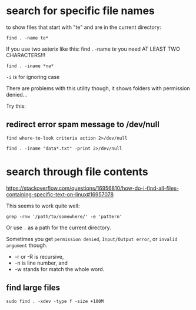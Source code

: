 # search for specific file names

to show files that start with "te" and are in the current directory:
```
find . -name te*
```
If you use two asterix like this:
find . -name *te*
you need AT LEAST TWO CHARACTERS!!!
```
find . -iname *na*
```
`-i` is for ignoring case


There are problems with this utility though, it shows folders with permission denied...

Try this:
## redirect error spam message to /dev/null ##
```
find where-to-look criteria action 2>/dev/null
```
```
find . -iname "data*.txt" -print 2>/dev/null
```

# search through file contents

https://stackoverflow.com/questions/16956810/how-do-i-find-all-files-containing-specific-text-on-linux#16957078

This seems to work quite well:
```
grep -rnw '/path/to/somewhere/' -e 'pattern'
```
Or use `.` as a path for the current directory.

Sometimes you get `permission denied`, `Input/Output error`, or `invalid argument` though.

- -r or -R is recursive,
- -n is line number, and
- -w stands for match the whole word.

## find large files

```
sudo find . -xdev -type f -size +100M
```

